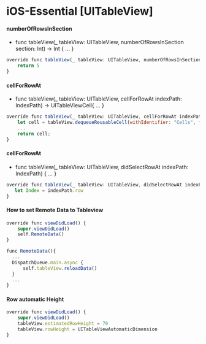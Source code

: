 # iOS-Essential [UITableView]

#### numberOfRowsInSection
 - func tableView(_ tableView: UITableView, numberOfRowsInSection section: Int) -> Int { ... }
```javascript
override func tableView(_ tableView: UITableView, numberOfRowsInSection section: Int) -> Int {
    return 5
}
```

#### cellForRowAt
 - func tableView(_ tableView: UITableView, cellForRowAt indexPath: IndexPath) -> UITableViewCell{ ... }
```javascript
override func tableView(_ tableView: UITableView, cellForRowAt indexPath: IndexPath) -> UITableViewCell {
    let cell = tableView.dequeueReusableCell(withIdentifier: "Cells", for: indexPath)
    ...
    return cell;
}
```

#### cellForRowAt
 - func tableView(_ tableView: UITableView, didSelectRowAt indexPath: IndexPath) { ... }
```javascript
override func tableView(_ tableView: UITableView, didSelectRowAt indexPath: IndexPath) {
   let Index = indexPath.row
}
```

#### How to set Remote Data to Tableview
```javascript
override func viewDidLoad() {
    super.viewDidLoad()
    self.RemoteData()
}

func RemoteData(){
  ...
  DispatchQueue.main.async {
      self.tableView.reloadData()
  }
  ...
}
```

#### Row automatic Height
```javascript
override func viewDidLoad() {
    super.viewDidLoad()
    tableView.estimatedRowHeight = 70
    tableView.rowHeight = UITableViewAutomaticDimension
}
```

